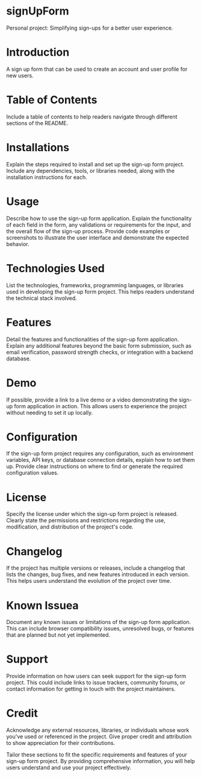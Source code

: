 # signUpForm
Personal project: Simplifying sign-ups for a better user experience.

# Introduction 

A sign up form that can be used to create an account and user profile for new users. 

# Table of Contents

Include a table of contents to help readers navigate through different sections of the README.

# Installations

Explain the steps required to install and set up the sign-up form project. Include any dependencies, tools, or libraries needed, along with the installation instructions for each.

# Usage

Describe how to use the sign-up form application. Explain the functionality of each field in the form, any validations or requirements for the input, and the overall flow of the sign-up process. Provide code examples or screenshots to illustrate the user interface and demonstrate the expected behavior.

# Technologies Used

List the technologies, frameworks, programming languages, or libraries used in developing the sign-up form project. This helps readers understand the technical stack involved.

# Features

Detail the features and functionalities of the sign-up form application. Explain any additional features beyond the basic form submission, such as email verification, password strength checks, or integration with a backend database.

# Demo

If possible, provide a link to a live demo or a video demonstrating the sign-up form application in action. This allows users to experience the project without needing to set it up locally.

# Configuration

If the sign-up form project requires any configuration, such as environment variables, API keys, or database connection details, explain how to set them up. Provide clear instructions on where to find or generate the required configuration values.

# License

Specify the license under which the sign-up form project is released. Clearly state the permissions and restrictions regarding the use, modification, and distribution of the project's code.

# Changelog

If the project has multiple versions or releases, include a changelog that lists the changes, bug fixes, and new features introduced in each version. This helps users understand the evolution of the project over time.

# Known Issuea

Document any known issues or limitations of the sign-up form application. This can include browser compatibility issues, unresolved bugs, or features that are planned but not yet implemented.

# Support

Provide information on how users can seek support for the sign-up form project. This could include links to issue trackers, community forums, or contact information for getting in touch with the project maintainers.

# Credit

Acknowledge any external resources, libraries, or individuals whose work you've used or referenced in the project. Give proper credit and attribution to show appreciation for their contributions.

Tailor these sections to fit the specific requirements and features of your sign-up form project. By providing comprehensive information, you will help users understand and use your project effectively.